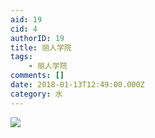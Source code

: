 ```yaml
---
aid: 19
cid: 4
authorID: 19
title: 丽人学院
tags:
    - 丽人学院
comments: []
date: 2018-01-13T12:49:00.000Z
category: 水
---
```


![](https://i.loli.net/2018/01/13/5a5a004cdd66f.jpg)
